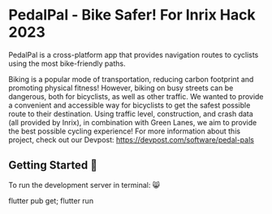 # PedalPal - Bike Safer! For Inrix Hack 2023

PedalPal is a cross-platform app that provides navigation routes to cyclists using the most bike-friendly paths.

Biking is a popular mode of transportation, reducing carbon footprint and promoting physical fitness! However, biking on busy streets can be dangerous, both for bicyclists, as well as other traffic. We wanted to provide a convenient and accessible way for bicyclists to get the safest possible route to their destination. Using traffic level, construction, and crash data (all provided by Inrix), in combination with Green Lanes, we aim to provide the best possible cycling experience!
For more information about this project, check out our Devpost: https://devpost.com/software/pedal-pals

## Getting Started 🎊

To run the development server in terminal: 😸

flutter pub get;
flutter run
